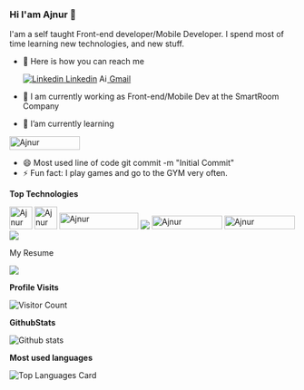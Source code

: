 ### Hi I'am Ajnur 👋


I'am a self taught Front-end developer/Mobile Developer. I spend most of time learning new technologies, and new stuff.


- 🔭 Here is how you can reach me
 
     [![Linkedin](https://i.stack.imgur.com/gVE0j.png) Linkedin](https://linkedin.com/in/ajnur-radovic)
     <a href='mailto:ajnurradovic1@gmail.com'>
     <img src='https://findicons.com/files/icons/1696/once/48/mail.png' width="14" height="14" alt='Ajnur'/>
     Gmail
     </a>

- 👯 I am currently working as Front-end/Mobile Dev at the SmartRoom Company
- 🌱 I’am currently learning 
<img src='https://camo.githubusercontent.com/bdc2ad7847367dd9c66145d51470095066fcb1ac514b26e2a2785f7ae96a1f1f/68747470733a2f2f696d672e736869656c64732e696f2f62616467652f2d4e6f64656a732d3343383733413f7374796c653d666f722d7468652d6261646765266c6162656c436f6c6f723d626c61636b266c6f676f3d6e6f64652e6a73266c6f676f436f6c6f723d334338373341'                           width="124" height="24"   alt='Ajnur'>


- 😄 Most used line of code git commit -m "Initial Commit"
- ⚡ Fun fact: I play games and go to the GYM very often.



<strong>Top Technologies</strong>

<a>
<img src='https://cdn0.iconfinder.com/data/icons/social-network-7/50/22-512.png' width="40" height="40" alt='Ajnur'></img> 
<img src='https://www.kindpng.com/picc/m/464-4640184_css3-png-download-css-icon-transparent-png.png' width="40" height="40" alt='Ajnur'></img> 
<img src='http://tailwind1-wpengine.netdna-ssl.com/wp-content/uploads/2014/03/logo-1024x274.png' width="139" height="29" alt='Ajnur'></img> 
</a>
<img src='https://camo.githubusercontent.com/82cd498d68f1929233bffb5d3bd2229cb0a97728b4983ee3a607c1941a9c9b7b/68747470733a2f2f696d672e736869656c64732e696f2f62616467652f2d4a6176617363726970742d4630444234463f7374796c653d666f722d7468652d6261646765266c6162656c436f6c6f723d626c61636b266c6f676f3d6a617661736372697074266c6f676f436f6c6f723d463044423446'/>
<img src='https://miro.medium.com/max/3242/1*WgiC7P0tNvtHMnhMztIO5Q.png' width="124" height="24" alt='Ajnur'> 
<img src='https://encrypted-tbn0.gstatic.com/images?q=tbn:ANd9GcQmYnGbJ-pu-oDYspe4sFSVIrQjdr0P0Kku8g&usqp=CAU' width="124" height="24" alt='Ajnur'></img> 
<img src='https://camo.githubusercontent.com/8e4a668bb3e69b0ab12ff19e5038b089ea85543993268a965f6cebe6ca2b4d9a/68747470733a2f2f696d672e736869656c64732e696f2f62616467652f2d52656163742d3631444246423f7374796c653d666f722d7468652d6261646765266c6162656c436f6c6f723d626c61636b266c6f676f3d7265616374266c6f676f436f6c6f723d363144424642'/>

</img>

My Resume

<a href='https://windows-recreation.netlify.app/images/icons/frontEnd.pdf'>
 <img src='https://img2.pngio.com/resume-icons-free-download-png-and-svg-resume-icon-png-200_200.png' >
 </img>
</a>

<strong>Profile Visits</strong> 

![Visitor Count](https://profile-counter.glitch.me/{tekila12}/count.svg)










<strong>GithubStats</strong>

![Github stats](https://github-readme-stats.vercel.app/api?username=tekila12&theme=radical&show_icons=true&count_private=true)








<strong>Most used languages</strong>

![Top Languages Card](https://github-readme-stats.vercel.app/api/top-langs/?username=tekila12)
